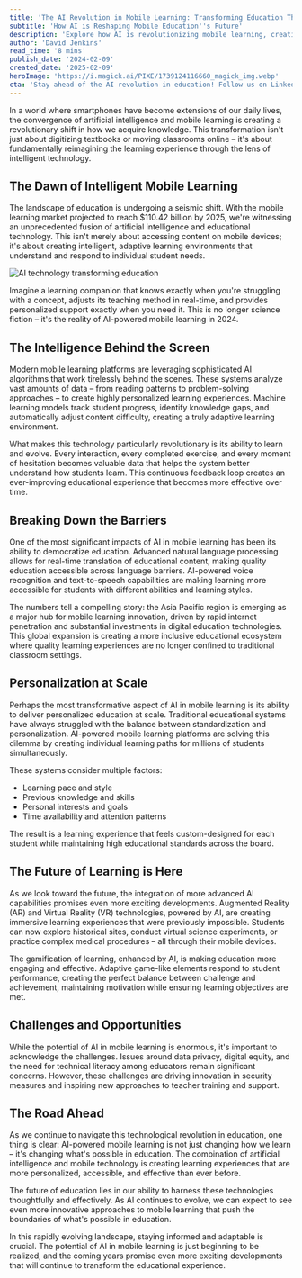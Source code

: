 ```yaml
---
title: 'The AI Revolution in Mobile Learning: Transforming Education Through Intelligent Technology'
subtitle: 'How AI is Reshaping Mobile Education''s Future'
description: 'Explore how AI is revolutionizing mobile learning, creating personalized and adaptive educational environments. Discover the role of artificial intelligence in enhancing accessibility and delivering personalized education at scale.'
author: 'David Jenkins'
read_time: '8 mins'
publish_date: '2024-02-09'
created_date: '2025-02-09'
heroImage: 'https://i.magick.ai/PIXE/1739124116660_magick_img.webp'
cta: 'Stay ahead of the AI revolution in education! Follow us on LinkedIn for the latest insights and developments in mobile learning technology!'
---
```


In a world where smartphones have become extensions of our daily lives, the convergence of artificial intelligence and mobile learning is creating a revolutionary shift in how we acquire knowledge. This transformation isn't just about digitizing textbooks or moving classrooms online – it's about fundamentally reimagining the learning experience through the lens of intelligent technology.

## The Dawn of Intelligent Mobile Learning

The landscape of education is undergoing a seismic shift. With the mobile learning market projected to reach $110.42 billion by 2025, we're witnessing an unprecedented fusion of artificial intelligence and educational technology. This isn't merely about accessing content on mobile devices; it's about creating intelligent, adaptive learning environments that understand and respond to individual student needs.

![AI technology transforming education](https://i.magick.ai/PIXE/1739124116663_magick_img.webp)

Imagine a learning companion that knows exactly when you're struggling with a concept, adjusts its teaching method in real-time, and provides personalized support exactly when you need it. This is no longer science fiction – it's the reality of AI-powered mobile learning in 2024.

## The Intelligence Behind the Screen

Modern mobile learning platforms are leveraging sophisticated AI algorithms that work tirelessly behind the scenes. These systems analyze vast amounts of data – from reading patterns to problem-solving approaches – to create highly personalized learning experiences. Machine learning models track student progress, identify knowledge gaps, and automatically adjust content difficulty, creating a truly adaptive learning environment.

What makes this technology particularly revolutionary is its ability to learn and evolve. Every interaction, every completed exercise, and every moment of hesitation becomes valuable data that helps the system better understand how students learn. This continuous feedback loop creates an ever-improving educational experience that becomes more effective over time.

## Breaking Down the Barriers

One of the most significant impacts of AI in mobile learning has been its ability to democratize education. Advanced natural language processing allows for real-time translation of educational content, making quality education accessible across language barriers. AI-powered voice recognition and text-to-speech capabilities are making learning more accessible for students with different abilities and learning styles.

The numbers tell a compelling story: the Asia Pacific region is emerging as a major hub for mobile learning innovation, driven by rapid internet penetration and substantial investments in digital education technologies. This global expansion is creating a more inclusive educational ecosystem where quality learning experiences are no longer confined to traditional classroom settings.

## Personalization at Scale

Perhaps the most transformative aspect of AI in mobile learning is its ability to deliver personalized education at scale. Traditional educational systems have always struggled with the balance between standardization and personalization. AI-powered mobile learning platforms are solving this dilemma by creating individual learning paths for millions of students simultaneously.

These systems consider multiple factors:

- Learning pace and style
- Previous knowledge and skills
- Personal interests and goals
- Time availability and attention patterns

The result is a learning experience that feels custom-designed for each student while maintaining high educational standards across the board.

## The Future of Learning is Here

As we look toward the future, the integration of more advanced AI capabilities promises even more exciting developments. Augmented Reality (AR) and Virtual Reality (VR) technologies, powered by AI, are creating immersive learning experiences that were previously impossible. Students can now explore historical sites, conduct virtual science experiments, or practice complex medical procedures – all through their mobile devices.

The gamification of learning, enhanced by AI, is making education more engaging and effective. Adaptive game-like elements respond to student performance, creating the perfect balance between challenge and achievement, maintaining motivation while ensuring learning objectives are met.

## Challenges and Opportunities

While the potential of AI in mobile learning is enormous, it's important to acknowledge the challenges. Issues around data privacy, digital equity, and the need for technical literacy among educators remain significant concerns. However, these challenges are driving innovation in security measures and inspiring new approaches to teacher training and support.

## The Road Ahead

As we continue to navigate this technological revolution in education, one thing is clear: AI-powered mobile learning is not just changing how we learn – it's changing what's possible in education. The combination of artificial intelligence and mobile technology is creating learning experiences that are more personalized, accessible, and effective than ever before.

The future of education lies in our ability to harness these technologies thoughtfully and effectively. As AI continues to evolve, we can expect to see even more innovative approaches to mobile learning that push the boundaries of what's possible in education.

In this rapidly evolving landscape, staying informed and adaptable is crucial. The potential of AI in mobile learning is just beginning to be realized, and the coming years promise even more exciting developments that will continue to transform the educational experience.
